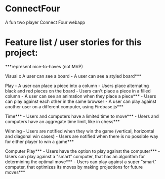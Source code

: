 # ConnectFour
A fun two player Connect Four webapp

# Feature list / user stories for this project:

***represent nice-to-haves (not MVP)

Visual
	x A user can see a board
	- A user can see a styled board***

Play
	- A user can place a piece into a column
	- Users place alternating black and red pieces on the board
	- Users can't place a piece in a filled column
	- A user can see an animation when they place a piece***
	- Users can play against each other in the same browser
	- A user can play against another user on a different computer, using Firebase.js***

Time***
	- Users and computers have a limited time to move***
	- Users and computers have an aggregate time limit, like in chess***

Winning
	- Users are notified when they win the game (vertical, horizontal and diagonal win cases)
	- Users are notified when there is no possible way for either player to win a game***

Computer Play***
	- Users have the option to play against the computer***
	- Users can play against a "smart" computer, that has an algorithm for determining the optimal move***
	- Users can play against a super "smart" computer, that optimizes its moves by making projections for future moves***

